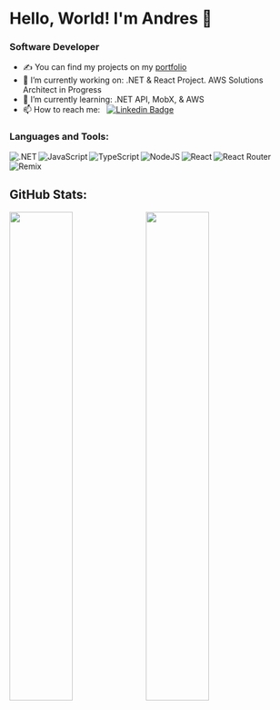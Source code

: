 # Hello, World! I'm Andres 👋

### Software Developer

- ✍ You can find my projects on my [portfolio]
- 🔭 I’m currently working on: .NET & React Project. AWS Solutions Architect in Progress
- 🌱 I’m currently learning: .NET API, MobX, & AWS
- 📫 How to reach me: &nbsp; [![Linkedin Badge](https://img.shields.io/badge/-Andres%20Machado-blue?style=flat&logo=Linkedin&logoColor=white)](https://www.linkedin.com/in/andres-machado/)

### Languages and Tools:

<img align="left" alt=".NET" src="https://img.shields.io/badge/.NET-5C2D91?style=for-the-badge&logo=.net&logoColor=white" />
<img align="left" alt="JavaScript" src="https://img.shields.io/badge/javascript-%23323330.svg?style=for-the-badge&logo=javascript&logoColor=%23F7DF1E" />
<img align="left" alt="TypeScript" src="https://img.shields.io/badge/typescript-%23007ACC.svg?style=for-the-badge&logo=typescript&logoColor=white" />
<img align="left" alt="NodeJS" src="https://img.shields.io/badge/node.js-6DA55F?style=for-the-badge&logo=node.js&logoColor=white" />
<img align="left" alt="React" src="https://img.shields.io/badge/react-%2320232a.svg?style=for-the-badge&logo=react&logoColor=%2361DAFB" />
<img align="left" alt="React Router" src="https://img.shields.io/badge/React_Router-CA4245?style=for-the-badge&logo=react-router&logoColor=white" />
<img align="left" alt="Remix" src="https://img.shields.io/badge/remix-%23000.svg?style=for-the-badge&logo=remix&logoColor=white" />

<br />
<br />

## GitHub Stats:
<img align="left" width="47%" src="https://github-readme-stats.vercel.app/api?username=amachad4&show_icons=true&theme=radical" />
<img align="left" width="47%" src="https://github-readme-stats.vercel.app/api/top-langs/?username=amachad4&layout=compact" />

[portfolio]: https://andresmachado920287719.wordpress.com/
